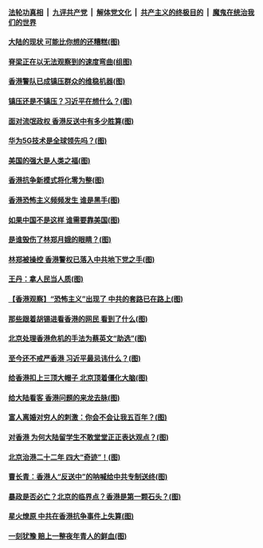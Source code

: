 ####  [法轮功真相](../../../../basic/blob/master/README.md?t=08161152) &nbsp;|&nbsp; [九评共产党](../../../../9ping.md/blob/master/README.md?t=08161152) &nbsp;|&nbsp; [解体党文化](../../../../jtdwh.md/blob/master/README.md?t=08161152)  &nbsp;|&nbsp; [共产主义的终极目的](../../../../gczydzjmd.md/blob/master/README.md?t=08161152) &nbsp;|&nbsp; [魔鬼在统治我们的世界](../../../../mgztzwmdsj.md/blob/master/README.md?t=08161152) 

#### [大陆的现状 可能比你想的还糟糕(图)](../pages/p4/903877.md?t=08161152) 

#### [脊梁正在以无法观察到的速度弯曲(组图)](../pages/p4/903870.md?t=08161152) 

#### [香港警队已成镇压群众的维稳机器(图)](../pages/p4/903867.md?t=08161152) 

#### [镇压还是不镇压？习近平在想什么？(图)](../pages/p4/903866.md?t=08161152) 

#### [面对流氓政权 香港反送中有多少胜算(图)](../pages/p4/903863.md?t=08161152) 

#### [华为5G技术是全球领先吗？(图)](../pages/p4/903745.md?t=08161152) 

#### [美国的强大是人类之福(图)](../pages/p4/903785.md?t=08161152) 

#### [香港抗争新模式将化零为整(图)](../pages/p4/903766.md?t=08161152) 

#### [香港恐怖主义频频发生 谁是黑手(图)](../pages/p4/903753.md?t=08161152) 

#### [如果中国不是这样 谁需要靠美国(图)](../pages/p4/903747.md?t=08161152) 

#### [是谁毁伤了林郑月娥的眼睛？(图)](../pages/p4/903740.md?t=08161152) 

#### [林郑被操控 香港警权已落入中共地下党之手(图)](../pages/p4/903662.md?t=08161152) 

#### [王丹：拿人民当人质(图)](../pages/p4/903649.md?t=08161152) 

#### [【香港观察】“恐怖主义”出现了 中共的套路已在路上(图)](../pages/p4/903633.md?t=08161152) 

#### [那些跟着胡锡进看香港的网民 看到了什么(图)](../pages/p4/903644.md?t=08161152) 

#### [北京处理香港危机的手法为蔡英文“助选”(图)](../pages/p4/903640.md?t=08161152) 

#### [至今还不戒严香港 习近平最忌讳什么？(图)](../pages/p4/903639.md?t=08161152) 

#### [给香港扣上三顶大帽子 北京顶着僵化大脑(图)](../pages/p4/903636.md?t=08161152) 

#### [给大陆看客 香港问题的来龙去脉(图)](../pages/p4/903527.md?t=08161152) 

#### [富人离婚对穷人的刺激：你会不会让我五百年？(图)](../pages/p4/903520.md?t=08161152) 

#### [对香港 为何大陆留学生不敢堂堂正正表达观点？(图)](../pages/p4/903515.md?t=08161152) 

#### [北京治港二十二年 四大“奇迹”！(图)](../pages/p4/903512.md?t=08161152) 

#### [曹长青：香港人“反送中”的呐喊给中共专制送终(图)](../pages/p4/903510.md?t=08161152) 

#### [暴政是否必亡？北京的临界点？香港是第一颗石头？(图)](../pages/p4/903509.md?t=08161152) 

#### [星火燎原 中共在香港抗争事件上失算(图)](../pages/p4/903446.md?t=08161152) 

#### [一刻犹豫 赔上一整夜年青人的鲜血(图)](../pages/p4/903401.md?t=08161152) 

